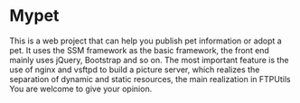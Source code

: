 # Mypet
This is a web project that can help you publish pet information or adopt a pet. It uses the SSM framework as the basic framework, the front end mainly uses jQuery, Bootstrap and so on. The most important feature is the use of nginx and vsftpd to build a picture server, which realizes the separation of dynamic and static resources, the main realization in FTPUtils You are welcome to give your opinion.
